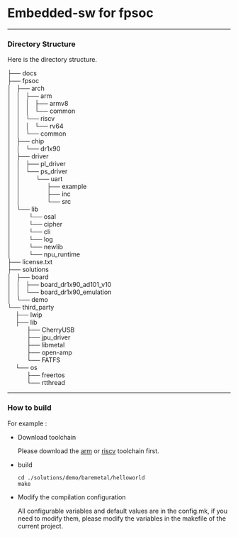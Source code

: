 # Embedded-sw for fpsoc

---
### Directory Structure

Here is the directory structure.

├── docs\
├── fpsoc\
│   ├── arch\
│   │   ├── arm\
│   │   │   ├── armv8\
│   │   │   └── common\
│   │   └── riscv\
│   │   │   └── rv64\
│   │   └── common \
│   ├── chip\
│   │   └── dr1x90 \
│   ├── driver\
│   │   ├── pl_driver \
│   │   └── ps_driver \
│   │&emsp;&emsp;&ensp;└── uart\
│   │&emsp;&emsp;&emsp;&emsp;  ├── example\
│   │&emsp;&emsp;&emsp;&emsp;  ├── inc\
│   │&emsp;&emsp;&emsp;&emsp;  └── src\
│   └── lib\
│&emsp;&emsp;&nbsp;&nbsp;&nbsp;└── osal\
│&emsp;&emsp;&nbsp;&nbsp;&nbsp;└── cipher\
│&emsp;&emsp;&nbsp;&nbsp;&nbsp;└── cli\
│&emsp;&emsp;&nbsp;&nbsp;&nbsp;└── log\
│&emsp;&emsp;&nbsp;&nbsp;&nbsp;└── newlib\
│&emsp;&emsp;&nbsp;&nbsp;&nbsp;└── npu_runtime\
├── license.txt\
├── solutions\
│   ├── board\
│   │   ├── board_dr1x90_ad101_v10\
│   │   └── board_dr1x90_emulation\
│   └── demo\
└── third_party \
&emsp;&nbsp;├── lwip\
&emsp;&nbsp;├── lib\
&emsp;&emsp;&nbsp;&nbsp;&nbsp; ├── CherryUSB\
&emsp;&emsp;&nbsp;&nbsp;&nbsp; ├── jpu_driver\
&emsp;&emsp;&nbsp;&nbsp;&nbsp; ├── libmetal\
&emsp;&emsp;&nbsp;&nbsp;&nbsp; ├── open-amp\
&emsp;&emsp;&nbsp;&nbsp;&nbsp; └── FATFS\
&emsp;&nbsp;└── os\
&emsp;&emsp;&nbsp;&nbsp;&nbsp; ├── freertos\
&emsp;&emsp;&nbsp;&nbsp;&nbsp; └── rtthread

---
### How to build

For example :

- Download toolchain

    Please download the [arm](https://developer.arm.com/downloads/-/arm-gnu-toolchain-downloads)    or [riscv](https://www.nucleisys.com/download.php) toolchain first.

- build

    ```shell
    cd ./solutions/demo/baremetal/helloworld
    make
    ```

- Modify the compilation configuration

    All configurable variables and default values are in the config.mk, if you need to modify them, please modify the variables in the makefile of the current project.
